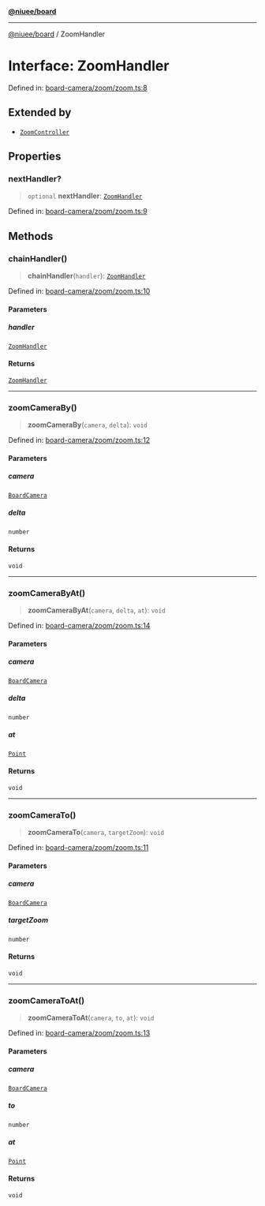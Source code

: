[**@niuee/board**](../README.md)

***

[@niuee/board](../globals.md) / ZoomHandler

# Interface: ZoomHandler

Defined in: [board-camera/zoom/zoom.ts:8](https://github.com/niuee/board/blob/a0a1179721d4f4b943b6a9bc156753ac9737e502/src/board-camera/zoom/zoom.ts#L8)

## Extended by

- [`ZoomController`](ZoomController.md)

## Properties

### nextHandler?

> `optional` **nextHandler**: [`ZoomHandler`](ZoomHandler.md)

Defined in: [board-camera/zoom/zoom.ts:9](https://github.com/niuee/board/blob/a0a1179721d4f4b943b6a9bc156753ac9737e502/src/board-camera/zoom/zoom.ts#L9)

## Methods

### chainHandler()

> **chainHandler**(`handler`): [`ZoomHandler`](ZoomHandler.md)

Defined in: [board-camera/zoom/zoom.ts:10](https://github.com/niuee/board/blob/a0a1179721d4f4b943b6a9bc156753ac9737e502/src/board-camera/zoom/zoom.ts#L10)

#### Parameters

##### handler

[`ZoomHandler`](ZoomHandler.md)

#### Returns

[`ZoomHandler`](ZoomHandler.md)

***

### zoomCameraBy()

> **zoomCameraBy**(`camera`, `delta`): `void`

Defined in: [board-camera/zoom/zoom.ts:12](https://github.com/niuee/board/blob/a0a1179721d4f4b943b6a9bc156753ac9737e502/src/board-camera/zoom/zoom.ts#L12)

#### Parameters

##### camera

[`BoardCamera`](BoardCamera.md)

##### delta

`number`

#### Returns

`void`

***

### zoomCameraByAt()

> **zoomCameraByAt**(`camera`, `delta`, `at`): `void`

Defined in: [board-camera/zoom/zoom.ts:14](https://github.com/niuee/board/blob/a0a1179721d4f4b943b6a9bc156753ac9737e502/src/board-camera/zoom/zoom.ts#L14)

#### Parameters

##### camera

[`BoardCamera`](BoardCamera.md)

##### delta

`number`

##### at

[`Point`](../type-aliases/Point.md)

#### Returns

`void`

***

### zoomCameraTo()

> **zoomCameraTo**(`camera`, `targetZoom`): `void`

Defined in: [board-camera/zoom/zoom.ts:11](https://github.com/niuee/board/blob/a0a1179721d4f4b943b6a9bc156753ac9737e502/src/board-camera/zoom/zoom.ts#L11)

#### Parameters

##### camera

[`BoardCamera`](BoardCamera.md)

##### targetZoom

`number`

#### Returns

`void`

***

### zoomCameraToAt()

> **zoomCameraToAt**(`camera`, `to`, `at`): `void`

Defined in: [board-camera/zoom/zoom.ts:13](https://github.com/niuee/board/blob/a0a1179721d4f4b943b6a9bc156753ac9737e502/src/board-camera/zoom/zoom.ts#L13)

#### Parameters

##### camera

[`BoardCamera`](BoardCamera.md)

##### to

`number`

##### at

[`Point`](../type-aliases/Point.md)

#### Returns

`void`
